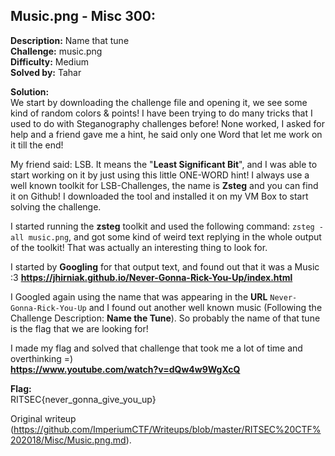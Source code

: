 ## Music.png - Misc 300:  

**Description:** Name that tune  
**Challenge:** music.png  
**Difficulty:** Medium  
**Solved by:** Tahar  

**Solution:**  
We start by downloading the challenge file and opening it, we see some kind of
random colors & points! I have been trying to do many tricks that I used to do
with Steganography challenges before! None worked, I asked for help and a
friend gave me a hint, he said only one Word that let me work on it till the
end!  

My friend said: LSB. It means the "**Least Significant Bit**", and I was able
to start working on it by just using this little ONE-WORD hint! I always use a
well known toolkit for LSB-Challenges, the name is **Zsteg** and you can find
it on Github!  I downloaded the tool and installed it on my VM Box to start
solving the challenge.  

I started running the **zsteg** toolkit and used the following command:
```zsteg -all music.png```, and got some kind of weird text replying in the
whole output of the toolkit! That was actually an interesting thing to look
for.  

I started by **Googling** for that output text, and found out that it was a
Music :3 **https://jhirniak.github.io/Never-Gonna-Rick-You-Up/index.html**

I Googled again using the name that was appearing in the **URL** ```Never-
Gonna-Rick-You-Up``` and I found out another well known music (Following the
Challenge Description: **Name the Tune**). So probably the name of that tune
is the flag that we are looking for!  

I made my flag and solved that challenge that took me a lot of time and
overthinking =)  
**https://www.youtube.com/watch?v=dQw4w9WgXcQ**

**Flag:**  
RITSEC{never_gonna_give_you_up}  

Original writeup
(https://github.com/ImperiumCTF/Writeups/blob/master/RITSEC%20CTF%202018/Misc/Music.png.md).